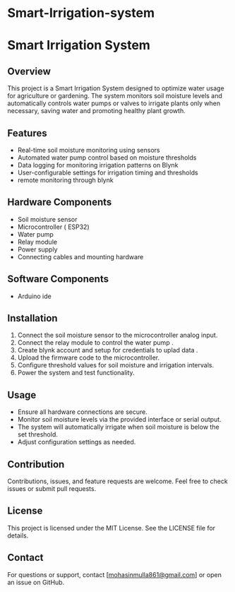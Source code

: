 # Smart-Irrigation-system

# Smart Irrigation System

## Overview
This project is a Smart Irrigation System designed to optimize water usage for agriculture or gardening. The system monitors soil moisture levels and automatically controls water pumps or valves to irrigate plants only when necessary, saving water and promoting healthy plant growth.

## Features
- Real-time soil moisture monitoring using sensors  
- Automated water pump control based on moisture thresholds  
- Data logging for monitoring irrigation patterns on Blynk 
- User-configurable settings for irrigation timing and thresholds  
- remote monitoring through blynk   

## Hardware Components
- Soil moisture sensor  
- Microcontroller ( ESP32)  
- Water pump   
- Relay module  
- Power supply  
- Connecting cables and mounting hardware  

## Software Components
- Arduino ide

## Installation
1. Connect the soil moisture sensor to the microcontroller analog input.  
2. Connect the relay module to control the water pump .
3. Create blynk account and setup for credentials to uplad data . 
4. Upload the firmware code to the microcontroller.  
5. Configure threshold values for soil moisture and irrigation intervals.  
6. Power the system and test functionality.

## Usage
- Ensure all hardware connections are secure.  
- Monitor soil moisture levels via the provided interface or serial output.  
- The system will automatically irrigate when soil moisture is below the set threshold.  
- Adjust configuration settings as needed.

## Contribution
Contributions, issues, and feature requests are welcome. Feel free to check issues or submit pull requests.

## License
This project is licensed under the MIT License. See the LICENSE file for details.

## Contact
For questions or support, contact [mohasinmulla861@gmail.com] or open an issue on GitHub.

